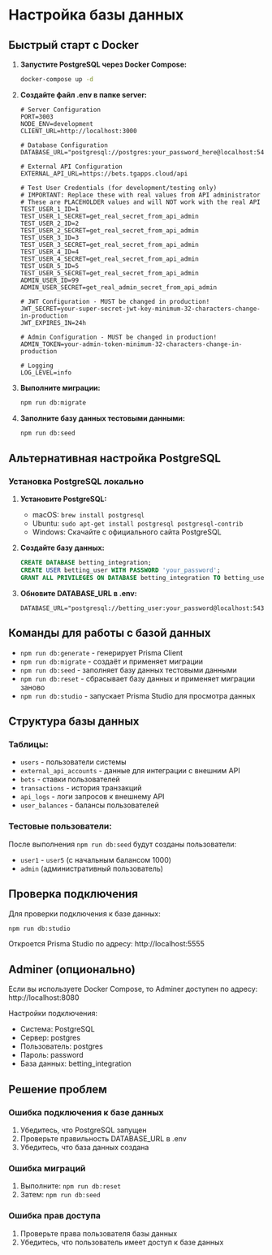 # Настройка базы данных

## Быстрый старт с Docker

1. **Запустите PostgreSQL через Docker Compose:**
   ```bash
   docker-compose up -d
   ```

2. **Создайте файл .env в папке server:**
   ```env
   # Server Configuration
   PORT=3003
   NODE_ENV=development
   CLIENT_URL=http://localhost:3000

   # Database Configuration
   DATABASE_URL="postgresql://postgres:your_password_here@localhost:5432/betting_integration"

   # External API Configuration
   EXTERNAL_API_URL=https://bets.tgapps.cloud/api
   
   # Test User Credentials (for development/testing only)
   # IMPORTANT: Replace these with real values from API administrator
   # These are PLACEHOLDER values and will NOT work with the real API
   TEST_USER_1_ID=1
   TEST_USER_1_SECRET=get_real_secret_from_api_admin
   TEST_USER_2_ID=2
   TEST_USER_2_SECRET=get_real_secret_from_api_admin
   TEST_USER_3_ID=3
   TEST_USER_3_SECRET=get_real_secret_from_api_admin
   TEST_USER_4_ID=4
   TEST_USER_4_SECRET=get_real_secret_from_api_admin
   TEST_USER_5_ID=5
   TEST_USER_5_SECRET=get_real_secret_from_api_admin
   ADMIN_USER_ID=99
   ADMIN_USER_SECRET=get_real_admin_secret_from_api_admin

   # JWT Configuration - MUST be changed in production!
   JWT_SECRET=your-super-secret-jwt-key-minimum-32-characters-change-in-production
   JWT_EXPIRES_IN=24h

   # Admin Configuration - MUST be changed in production!
   ADMIN_TOKEN=your-admin-token-minimum-32-characters-change-in-production

   # Logging
   LOG_LEVEL=info
   ```

3. **Выполните миграции:**
   ```bash
   npm run db:migrate
   ```

4. **Заполните базу данных тестовыми данными:**
   ```bash
   npm run db:seed
   ```

## Альтернативная настройка PostgreSQL

### Установка PostgreSQL локально

1. **Установите PostgreSQL:**
   - macOS: `brew install postgresql`
   - Ubuntu: `sudo apt-get install postgresql postgresql-contrib`
   - Windows: Скачайте с официального сайта PostgreSQL

2. **Создайте базу данных:**
   ```sql
   CREATE DATABASE betting_integration;
   CREATE USER betting_user WITH PASSWORD 'your_password';
   GRANT ALL PRIVILEGES ON DATABASE betting_integration TO betting_user;
   ```

3. **Обновите DATABASE_URL в .env:**
   ```env
   DATABASE_URL="postgresql://betting_user:your_password@localhost:5432/betting_integration"
   ```

## Команды для работы с базой данных

- `npm run db:generate` - генерирует Prisma Client
- `npm run db:migrate` - создаёт и применяет миграции
- `npm run db:seed` - заполняет базу данных тестовыми данными
- `npm run db:reset` - сбрасывает базу данных и применяет миграции заново
- `npm run db:studio` - запускает Prisma Studio для просмотра данных

## Структура базы данных

### Таблицы:
- `users` - пользователи системы
- `external_api_accounts` - данные для интеграции с внешним API
- `bets` - ставки пользователей
- `transactions` - история транзакций
- `api_logs` - логи запросов к внешнему API
- `user_balances` - балансы пользователей

### Тестовые пользователи:
После выполнения `npm run db:seed` будут созданы пользователи:
- `user1` - `user5` (с начальным балансом 1000)
- `admin` (административный пользователь)

## Проверка подключения

Для проверки подключения к базе данных:
```bash
npm run db:studio
```

Откроется Prisma Studio по адресу: http://localhost:5555

## Adminer (опционально)

Если вы используете Docker Compose, то Adminer доступен по адресу: http://localhost:8080

Настройки подключения:
- Система: PostgreSQL
- Сервер: postgres
- Пользователь: postgres
- Пароль: password
- База данных: betting_integration

## Решение проблем

### Ошибка подключения к базе данных
1. Убедитесь, что PostgreSQL запущен
2. Проверьте правильность DATABASE_URL в .env
3. Убедитесь, что база данных создана

### Ошибка миграций
1. Выполните: `npm run db:reset`
2. Затем: `npm run db:seed`

### Ошибка прав доступа
1. Проверьте права пользователя базы данных
2. Убедитесь, что пользователь имеет доступ к базе данных 